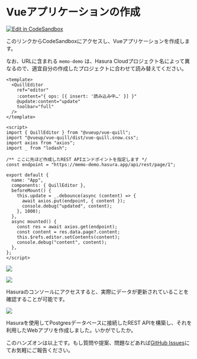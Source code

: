 # Vueアプリケーションの作成

[![Edit in CodeSandbox](https://codesandbox.io/static/img/play-codesandbox.svg)](https://codesandbox.io/s/github/kou029w/hasura-rest-hands-on/tree/main/frontend?file=/src/App.vue)

このリンクからCodeSandboxにアクセスし、Vueアプリケーションを作成します。

なお、URLに含まれる `memo-demo` は、Hasura Cloudプロジェクト名によって異なるので、適宜自分の作成したプロジェクトに合わせて読み替えてください。

```vue
<template>
  <QuillEditor
    ref="editor"
    :content="{ ops: [{ insert: '読み込み中…' }] }"
    @update:content="update"
    toolbar="full"
  />
</template>

<script>
import { QuillEditor } from "@vueup/vue-quill";
import "@vueup/vue-quill/dist/vue-quill.snow.css";
import axios from "axios";
import _ from "lodash";

/** ここに先ほど作成したREST APIエンドポイントを指定します */
const endpoint = "https://memo-demo.hasura.app/api/rest/page/1";

export default {
  name: "App",
  components: { QuillEditor },
  beforeMount() {
    this.update = _.debounce(async (content) => {
      await axios.put(endpoint, { content });
      console.debug("updated", content);
    }, 1000);
  },
  async mounted() {
    const res = await axios.get(endpoint);
    const content = res.data.page?.content;
    this.$refs.editor.setContents(content);
    console.debug("content", content);
  },
};
</script>
```

![](https://lh3.googleusercontent.com/Z6UJraog11NnBg8lhyrAcdWRhfTEjTbOMv2kRLGTDzJF-d28Bn4MN7W-kymVztsbMa5SGXx8qS-NQoKF9o_pu2UlI9FJyS4AljIEOcJMULEsic-jk5TbOHtBF0eCerbGaQAcxb45qw=w1280)

![](https://lh3.googleusercontent.com/WYpxLUGM52BZ0m5cQ_ZsEjfljdwLbaFkN47XTKp0Z9BPsDPhVImcR3rt9oWop-59ABCF2ubfsQOw2yyZAoT1GIkcjnZ4DCReg5Qn22pyOVT6DblipYIg3S0OZekcCziKxX9Fc6x_BA=w1280)

Hasuraのコンソールにアクセスすると、実際にデータが更新されていることを確認することが可能です。

![](https://lh3.googleusercontent.com/twteosRUkmMlBoa8PXU3UXC9umek-TzQ1kwOWZIShW7fKvW_4tVtG7B3Ue-olldhxh05x1JTFtt_Oxn2nLxcDPEGBv32bkE2zjpqL7heEjV54jkDgYqOm1tEq02qvnKoqu5yaSKRZA=w800)

Hasuraを使用してPostgresデータベースに接続したREST APIを構築し、それを利用したWebアプリを作成しました。いかがでしたか。

このハンズオンは以上です。もし質問や提案、問題などあれば[GitHub Issues](https://github.com/kou029w/hasura-rest-hands-on/issues/new)にてお気軽にご報告ください。
